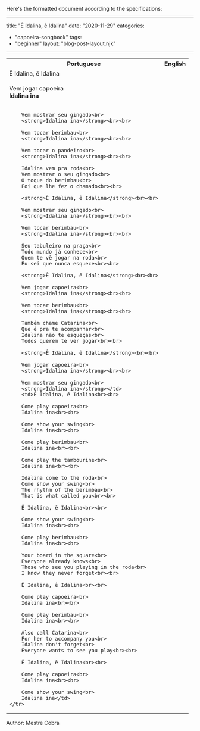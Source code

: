 Here's the formatted document according to the specifications:

---
title: "Ê Idalina, ê Idalina"
date: "2020-11-29"
categories: 
  - "capoeira-songbook"
tags: 
  - "beginner"
layout: "blog-post-layout.njk"
---

<table class="capoeira-table">
    <tr class="header-row">
        <th>Portuguese</th>
        <th>English</th>
    </tr>
    <tr>
        <td>Ê Idalina, ê Idalina<br><br>
        Vem jogar capoeira<br>
        <strong>Idalina ina</strong><br><br>
        
        Vem mostrar seu gingado<br>
        <strong>Idalina ina</strong><br><br>
        
        Vem tocar berimbau<br>
        <strong>Idalina ina</strong><br><br>
        
        Vem tocar o pandeiro<br>
        <strong>Idalina ina</strong><br><br>
        
        Idalina vem pra roda<br>
        Vem mostrar o seu gingado<br>
        O toque do berimbau<br>
        Foi que lhe fez o chamado<br><br>
        
        <strong>Ê Idalina, ê Idalina</strong><br><br>
        
        Vem mostrar seu gingado<br>
        <strong>Idalina ina</strong><br><br>
        
        Vem tocar berimbau<br>
        <strong>Idalina ina</strong><br><br>
        
        Seu tabuleiro na praça<br>
        Todo mundo já conhece<br>
        Quem te vê jogar na roda<br>
        Eu sei que nunca esquece<br><br>
        
        <strong>Ê Idalina, ê Idalina</strong><br><br>
        
        Vem jogar capoeira<br>
        <strong>Idalina ina</strong><br><br>
        
        Vem tocar berimbau<br>
        <strong>Idalina ina</strong><br><br>
        
        Também chame Catarina<br>
        Que é pra te acompanhar<br>
        Idalina não te esqueças<br>
        Todos querem te ver jogar<br><br>
        
        <strong>Ê Idalina, ê Idalina</strong><br><br>
        
        Vem jogar capoeira<br>
        <strong>Idalina ina</strong><br><br>
        
        Vem mostrar seu gingado<br>
        <strong>Idalina ina</strong></td>
        <td>Ê Idalina, ê Idalina<br><br>
        
        Come play capoeira<br>
        Idalina ina<br><br>
        
        Come show your swing<br>
        Idalina ina<br><br>
        
        Come play berimbau<br>
        Idalina ina<br><br>
        
        Come play the tambourine<br>
        Idalina ina<br><br>
        
        Idalina come to the roda<br>
        Come show your swing<br>
        The rhythm of the berimbau<br>
        That is what called you<br><br>
        
        Ê Idalina, ê Idalina<br><br>
        
        Come show your swing<br>
        Idalina ina<br><br>
        
        Come play berimbau<br>
        Idalina ina<br><br>
        
        Your board in the square<br>
        Everyone already knows<br>
        Those who see you playing in the roda<br>
        I know they never forget<br><br>
        
        Ê Idalina, ê Idalina<br><br>
        
        Come play capoeira<br>
        Idalina ina<br><br>
        
        Come play berimbau<br>
        Idalina ina<br><br>
        
        Also call Catarina<br>
        For her to accompany you<br>
        Idalina don't forget<br>
        Everyone wants to see you play<br><br>
        
        Ê Idalina, ê Idalina<br><br>
        
        Come play capoeira<br>
        Idalina ina<br><br>
        
        Come show your swing<br>
        Idalina ina</td>
    </tr>
</table>

<figcaption>
Author: Mestre Cobra
</figcaption>